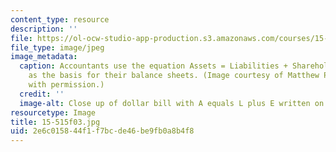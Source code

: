 ```yaml
---
content_type: resource
description: ''
file: https://ol-ocw-studio-app-production.s3.amazonaws.com/courses/15-515-financial-accounting-fall-2003/2e6c015844f1f7bcde46be9fb0a8b4f8_15-515f03.jpg
file_type: image/jpeg
image_metadata:
  caption: Accountants use the equation Assets = Liabilities + Shareholders' Equity
    as the basis for their balance sheets. (Image courtesy of Matthew Palmer. Used
    with permission.)
  credit: ''
  image-alt: Close up of dollar bill with A equals L plus E written on it.
resourcetype: Image
title: 15-515f03.jpg
uid: 2e6c0158-44f1-f7bc-de46-be9fb0a8b4f8
---
```

